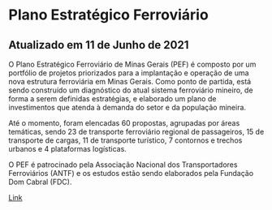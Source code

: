 # Plano Estratégico Ferroviário
## Atualizado em 11 de Junho de 2021

O Plano Estratégico Ferroviário de Minas Gerais (PEF) é composto por um portfólio de projetos priorizados para a implantação e operação de uma nova estrutura ferroviária em Minas Gerais. Como ponto de partida, está sendo construído um diagnóstico do atual sistema ferroviário mineiro, de forma a serem definidas estratégias, e elaborado um plano de investimentos que atenda à demanda do setor e da população mineira.

Até o momento, foram elencadas 60 propostas, agrupadas por áreas temáticas, sendo 23 de transporte ferroviário regional de passageiros, 15 de transporte de cargas, 11 de transporte turístico, 7 contornos e trechos urbanos e 4 plataformas logísticas.

O PEF é patrocinado pela Associação Nacional dos Transportadores Ferroviários (ANTF) e os estudos estão sendo elaborados pela Fundação Dom Cabral (FDC).

[Link](http://www.infraestrutura.mg.gov.br/municipio/prestacao-de-contas/program/1562-PEF)